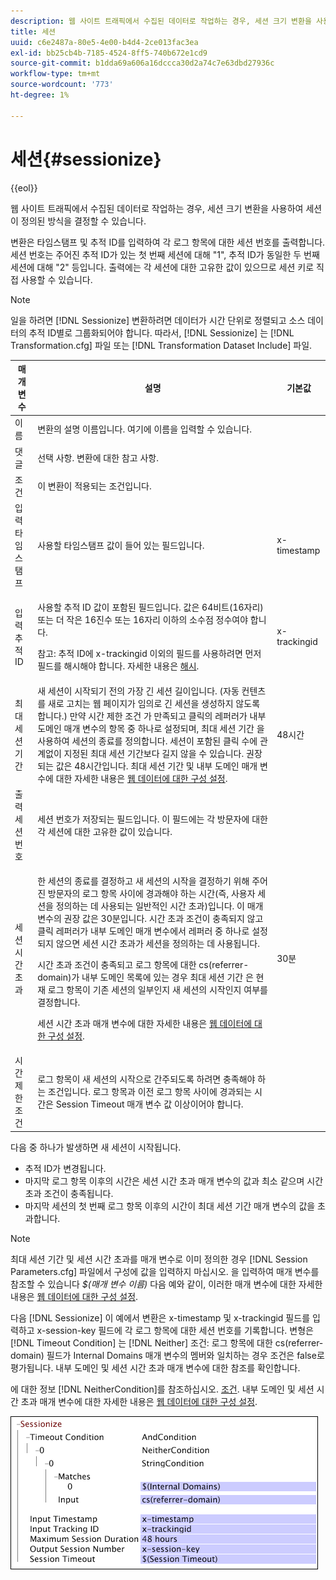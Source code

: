 ```yaml
---
description: 웹 사이트 트래픽에서 수집된 데이터로 작업하는 경우, 세션 크기 변환을 사용하여 세션이 정의된 방식을 결정할 수 있습니다.
title: 세션
uuid: c6e2487a-80e5-4e00-b4d4-2ce013fac3ea
exl-id: bb25cb4b-7185-4524-8ff5-740b672e1cd9
source-git-commit: b1dda69a606a16dccca30d2a74c7e63dbd27936c
workflow-type: tm+mt
source-wordcount: '773'
ht-degree: 1%

---
```


# 세션{#sessionize}

{{eol}}

웹 사이트 트래픽에서 수집된 데이터로 작업하는 경우, 세션 크기 변환을 사용하여 세션이 정의된 방식을 결정할 수 있습니다.

변환은 타임스탬프 및 추적 ID를 입력하여 각 로그 항목에 대한 세션 번호를 출력합니다. 세션 번호는 주어진 추적 ID가 있는 첫 번째 세션에 대해 &quot;1&quot;, 추적 ID가 동일한 두 번째 세션에 대해 &quot;2&quot; 등입니다. 출력에는 각 세션에 대한 고유한 값이 있으므로 세션 키로 직접 사용할 수 있습니다.

>[!NOTE]
>
>일을 하려면 [!DNL Sessionize] 변환하려면 데이터가 시간 단위로 정렬되고 소스 데이터의 추적 ID별로 그룹화되어야 합니다. 따라서, [!DNL Sessionize] 는 [!DNL Transformation.cfg] 파일 또는 [!DNL Transformation Dataset Include] 파일.

<table id="table_34984DF9340149C0A5016F08EABAD158"> 
 <thead> 
  <tr> 
   <th colname="col1" class="entry"> 매개 변수 </th> 
   <th colname="col2" class="entry"> 설명 </th> 
   <th colname="col3" class="entry"> 기본값 </th> 
  </tr> 
 </thead>
 <tbody> 
  <tr> 
   <td colname="col1"> 이름 </td> 
   <td colname="col2"> 변환의 설명 이름입니다. 여기에 이름을 입력할 수 있습니다. </td> 
   <td colname="col3"> </td> 
  </tr> 
  <tr> 
   <td colname="col1"> 댓글 </td> 
   <td colname="col2"> 선택 사항. 변환에 대한 참고 사항. </td> 
   <td colname="col3"> </td> 
  </tr> 
  <tr> 
   <td colname="col1"> 조건 </td> 
   <td colname="col2"> 이 변환이 적용되는 조건입니다. </td> 
   <td colname="col3"> </td> 
  </tr> 
  <tr> 
   <td colname="col1"> 입력 타임스탬프 </td> 
   <td colname="col2"> 사용할 타임스탬프 값이 들어 있는 필드입니다. </td> 
   <td colname="col3"> x-timestamp </td> 
  </tr> 
  <tr> 
   <td colname="col1"> 입력 추적 ID </td> 
   <td colname="col2"> <p>사용할 추적 ID 값이 포함된 필드입니다. 값은 64비트(16자리) 또는 더 작은 16진수 또는 16자리 이하의 소수점 정수여야 합니다. </p> <p> <p>참고: 추적 ID에 x-trackingid 이외의 필드를 사용하려면 먼저 필드를 해시해야 합니다. 자세한 내용은 <a href="../../../../../home/c-dataset-const-proc/c-data-trans/c-transf-types/c-standard-transf/c-hash.md#concept-9c353923264941c3aea4428fed66d369"> 해시</a>. </p> </p> </td> 
   <td colname="col3"> x-trackingid </td> 
  </tr> 
  <tr> 
   <td colname="col1"> <p>최대 세션 기간 </p> </td> 
   <td colname="col2">새 세션이 시작되기 전의 가장 긴 세션 길이입니다. (자동 컨텐츠를 새로 고치는 웹 페이지가 임의로 긴 세션을 생성하지 않도록 합니다.) 만약 <span class="wintitle"> 시간 제한 조건</span> 가 만족되고 클릭의 레퍼러가 내부 도메인 매개 변수의 항목 중 하나로 설정되며, 최대 세션 기간 을 사용하여 세션의 종료를 정의합니다. 세션이 포함된 클릭 수에 관계없이 지정된 최대 세션 기간보다 길지 않을 수 있습니다. 권장되는 값은 48시간입니다. 최대 세션 기간 및 내부 도메인 매개 변수에 대한 자세한 내용은 <a href="../../../../../home/c-dataset-const-proc/c-config-web-data/c-config-web-data.md#concept-9a306b65483a484bb3f6f3c1d7e77519"> 웹 데이터에 대한 구성 설정</a>. </td> 
   <td colname="col3"> 48시간 </td> 
  </tr> 
  <tr> 
   <td colname="col1"> 출력 세션 번호 </td> 
   <td colname="col2"> 세션 번호가 저장되는 필드입니다. 이 필드에는 각 방문자에 대한 각 세션에 대한 고유한 값이 있습니다. </td> 
   <td colname="col3"> </td> 
  </tr> 
  <tr> 
   <td colname="col1"> 세션 시간 초과 </td> 
   <td colname="col2"> <p>한 세션의 종료를 결정하고 새 세션의 시작을 결정하기 위해 주어진 방문자의 로그 항목 사이에 경과해야 하는 시간(즉, 사용자 세션을 정의하는 데 사용되는 일반적인 시간 초과)입니다. 이 매개 변수의 권장 값은 30분입니다. 시간 초과 조건이 충족되지 않고 클릭 레퍼러가 내부 도메인 매개 변수에서 레퍼러 중 하나로 설정되지 않으면 세션 시간 초과가 세션을 정의하는 데 사용됩니다. </p> <p> 시간 초과 조건이 충족되고 로그 항목에 대한 cs(referrer-domain)가 내부 도메인 목록에 있는 경우 최대 세션 기간 은 현재 로그 항목이 기존 세션의 일부인지 새 세션의 시작인지 여부를 결정합니다. </p> <p> 세션 시간 초과 매개 변수에 대한 자세한 내용은 <a href="../../../../../home/c-dataset-const-proc/c-config-web-data/c-config-web-data.md#concept-9a306b65483a484bb3f6f3c1d7e77519"> 웹 데이터에 대한 구성 설정</a>. </p> </td> 
   <td colname="col3"> 30분 </td> 
  </tr> 
  <tr> 
   <td colname="col1"> 시간 제한 조건 </td> 
   <td colname="col2"> 로그 항목이 새 세션의 시작으로 간주되도록 하려면 충족해야 하는 조건입니다. 로그 항목과 이전 로그 항목 사이에 경과되는 시간은 Session Timeout 매개 변수 값 이상이어야 합니다. </td> 
   <td colname="col3"> </td> 
  </tr> 
 </tbody> 
</table>

다음 중 하나가 발생하면 새 세션이 시작됩니다.

* 추적 ID가 변경됩니다.
* 마지막 로그 항목 이후의 시간은 세션 시간 초과 매개 변수의 값과 최소 같으며 시간 초과 조건이 충족됩니다.
* 마지막 세션의 첫 번째 로그 항목 이후의 시간이 최대 세션 기간 매개 변수의 값을 초과합니다.

>[!NOTE]
>
>최대 세션 기간 및 세션 시간 초과를 매개 변수로 이미 정의한 경우 [!DNL Session Parameters.cfg] 파일에서 구성에 값을 입력하지 마십시오. 을 입력하여 매개 변수를 참조할 수 있습니다 *$(매개 변수 이름)* 다음 예와 같이, 이러한 매개 변수에 대한 자세한 내용은 [웹 데이터에 대한 구성 설정](../../../../../home/c-dataset-const-proc/c-config-web-data/c-config-web-data.md#concept-9a306b65483a484bb3f6f3c1d7e77519).

다음 [!DNL Sessionize] 이 예에서 변환은 x-timestamp 및 x-trackingid 필드를 입력하고 x-session-key 필드에 각 로그 항목에 대한 세션 번호를 기록합니다. 변형은 [!DNL Timeout Condition] 는 [!DNL Neither] 조건: 로그 항목에 대한 cs(referrer-domain) 필드가 Internal Domains 매개 변수의 멤버와 일치하는 경우 조건은 false로 평가됩니다. 내부 도메인 및 세션 시간 초과 매개 변수에 대한 참조를 확인합니다.

에 대한 정보 [!DNL NeitherCondition]를 참조하십시오. [조건](../../../../../home/c-dataset-const-proc/c-conditions/c-abt-cond.md). 내부 도메인 및 세션 시간 초과 매개 변수에 대한 자세한 내용은 [웹 데이터에 대한 구성 설정](../../../../../home/c-dataset-const-proc/c-config-web-data/c-config-web-data.md#concept-9a306b65483a484bb3f6f3c1d7e77519).

![](assets/cfg_TransformationType_Sessionize.png)
